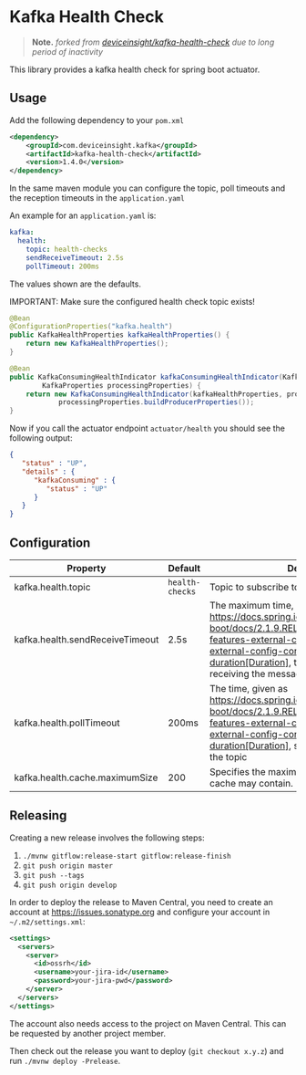 # Kafka Health Check

> **Note.** _forked from [deviceinsight/kafka-health-check](https://github.com/deviceinsight/kafka-health-check) due to long period of inactivity_

This library provides a kafka health check for spring boot actuator.

## Usage

Add the following dependency to your `pom.xml`

```xml
<dependency>
    <groupId>com.deviceinsight.kafka</groupId>
    <artifactId>kafka-health-check</artifactId>
    <version>1.4.0</version>
</dependency>
```

In the same maven module you can configure the topic, poll timeouts and the reception timeouts
in the `application.yaml`

An example for an `application.yaml` is:

```yaml
kafka:
  health:
    topic: health-checks
    sendReceiveTimeout: 2.5s
    pollTimeout: 200ms
```

The values shown are the defaults.

IMPORTANT: Make sure the configured health check topic exists!

```java
@Bean
@ConfigurationProperties("kafka.health")
public KafkaHealthProperties kafkaHealthProperties() {
    return new KafkaHealthProperties();
}
```

```java
@Bean
public KafkaConsumingHealthIndicator kafkaConsumingHealthIndicator(KafkaHealthProperties kafkaProperties,
        KafkaProperties processingProperties) {
    return new KafkaConsumingHealthIndicator(kafkaHealthProperties, processingProperties.buildConsumerProperties(),
            processingProperties.buildProducerProperties());
}
```

Now if you call the actuator endpoint `actuator/health` you should see the following output:

```json
{
   "status" : "UP",
   "details" : {
      "kafkaConsuming" : {
         "status" : "UP"
      }
   }
}
```

## Configuration


| Property                           | Default          | Description                                                                                                                                                                                                                                    |
|------------------------------------|------------------|------------------------------------------------------------------------------------------------------------------------------------------------------------------------------------------------------------------------------------------------|
| kafka.health.topic                 | `health-checks`  | Topic to subscribe to                                                                                                                                                                                                                          |
| kafka.health.sendReceiveTimeout    | 2.5s             | The maximum time, given as https://docs.spring.io/spring-boot/docs/2.1.9.RELEASE/reference/html/boot-features-external-config.html#boot-features-external-config-conversion-duration[Duration], to wait for sending and receiving the message. |
| kafka.health.pollTimeout           | 200ms            | The time, given as https://docs.spring.io/spring-boot/docs/2.1.9.RELEASE/reference/html/boot-features-external-config.html#boot-features-external-config-conversion-duration[Duration], spent fetching the data from the topic                 |
| kafka.health.cache.maximumSize     | 200              | Specifies the maximum number of entries the cache may contain.                                                                                                                                                                                 |



## Releasing

Creating a new release involves the following steps:

1. `./mvnw gitflow:release-start gitflow:release-finish`
2. `git push origin master`
3. `git push --tags`
4. `git push origin develop`

In order to deploy the release to Maven Central, you need to create an account at https://issues.sonatype.org and
configure your account in `~/.m2/settings.xml`:

```xml
<settings>
  <servers>
    <server>
      <id>ossrh</id>
      <username>your-jira-id</username>
      <password>your-jira-pwd</password>
    </server>
  </servers>
</settings>
```

The account also needs access to the project on Maven Central. This can be requested by another project member.

Then check out the release you want to deploy (`git checkout x.y.z`) and run `./mvnw deploy -Prelease`.
